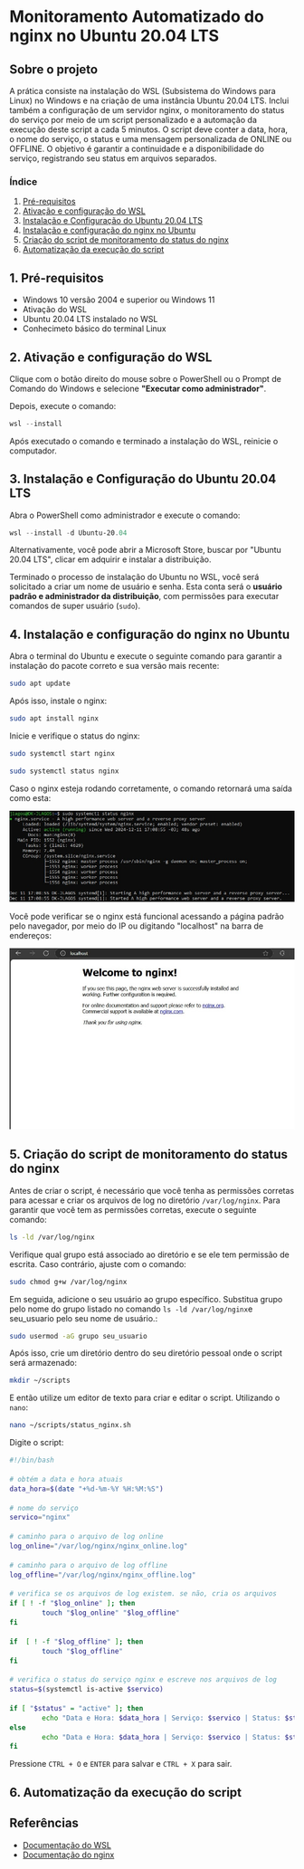 # Monitoramento Automatizado do nginx no Ubuntu 20.04 LTS

## Sobre o projeto

A prática consiste na instalação do WSL (Subsistema do Windows para Linux) no Windows e na criação de uma instância Ubuntu 20.04 LTS. Inclui também a configuração de um servidor nginx, o monitoramento do status do serviço por meio de um script personalizado e a automação da execução deste script a cada 5 minutos. O script deve conter a data, hora, o nome do serviço, o status e uma mensagem personalizada de ONLINE ou OFFLINE. O objetivo é garantir a continuidade e a disponibilidade do serviço, registrando seu status em arquivos separados.

### Índice

1. [Pré-requisitos](#1-pré-requisitos)
2. [Ativação e configuração do WSL](#2-ativação-e-configuração-do-wsl)
3. [Instalação e Configuração do Ubuntu 20.04 LTS](#3-instalação-e-configuração-do-ubuntu-2004-lts)
4. [Instalação e configuração do nginx no Ubuntu](#4-instalação-e-configuração-do-nginx-no-ubuntu)
5. [Criação do script de monitoramento do status do nginx](#5-criação-do-script-de-monitoramento-do-status-do-nginx)
6. [Automatização da execução do script](#6-automatização-da-execução-do-script)

## 1. Pré-requisitos

- Windows 10 versão 2004 e superior ou Windows 11
- Ativação do WSL
- Ubuntu 20.04 LTS instalado no WSL
- Conhecimeto básico do terminal Linux

## 2. Ativação e configuração do WSL

Clique com o botão direito do mouse sobre o PowerShell ou o Prompt de Comando do Windows e selecione **"Executar como administrador"**.

Depois, execute o comando:

```powershell
wsl --install
```

Após executado o comando e terminado a instalação do WSL, reinicie o computador.

## 3. Instalação e Configuração do Ubuntu 20.04 LTS

Abra o PowerShell como administrador e execute o comando:

```powershell
wsl --install -d Ubuntu-20.04
```

Alternativamente, você pode abrir a Microsoft Store, buscar por "Ubuntu 20.04 LTS", clicar em adquirir e instalar a distribuição.

Terminado o processo de instalação do Ubuntu no WSL, você será solicitado a criar um nome de usuário e senha. Esta conta será o **usuário padrão e administrador da distribuição**, com permissões para executar comandos de super usuário (`sudo`).

## 4. Instalação e configuração do nginx no Ubuntu

Abra o terminal do Ubuntu e execute o seguinte comando para garantir a instalação do pacote correto e sua versão mais recente:

```bash
sudo apt update
```

Após isso, instale o nginx:

```bash
sudo apt install nginx
```

Inicie e verifique o status do nginx:

```bash
sudo systemctl start nginx
```

```bash
sudo systemctl status nginx
```

Caso o nginx esteja rodando corretamente, o comando retornará uma saída como esta:

![Status do nginx Ativo](imgs/nginx_status.jpeg)

Você pode verificar se o nginx está funcional acessando a página padrão pelo navegador, por meio do IP ou digitando "localhost" na barra de endereços:

![Página Padrão do nginx](imgs/nginx_via_localhost.jpeg)

## 5. Criação do script de monitoramento do status do nginx

Antes de criar o script, é necessário que você tenha as permissões corretas para acessar e criar os arquivos de log no diretório `/var/log/nginx`. Para garantir que você tem as permissões corretas, execute o seguinte comando:

```bash
ls -ld /var/log/nginx
```
Verifique qual grupo está associado ao diretório e se ele tem permissão de escrita. Caso contrário, ajuste com o comando:

```bash
sudo chmod g+w /var/log/nginx
```
Em seguida, adicione o seu usuário ao grupo específico. Substitua grupo pelo nome do grupo listado no comando `ls -ld /var/log/nginx`e seu_usuario pelo seu nome de usuário.:

```bash
sudo usermod -aG grupo seu_usuario
```

Após isso, crie um diretório dentro do seu diretório pessoal onde o script será armazenado:

```bash
mkdir ~/scripts
```

E então utilize um editor de texto para criar e editar o script. Utilizando o `nano`:

```bash
nano ~/scripts/status_nginx.sh
```

Digite o script:

```bash
#!/bin/bash

# obtém a data e hora atuais
data_hora=$(date "+%d-%m-%Y %H:%M:%S")

# nome do serviço
servico="nginx"

# caminho para o arquivo de log online
log_online="/var/log/nginx/nginx_online.log"

# caminho para o arquivo de log offline
log_offline="/var/log/nginx/nginx_offline.log"

# verifica se os arquivos de log existem. se não, cria os arquivos
if [ ! -f "$log_online" ]; then
        touch "$log_online" "$log_offline"
fi

if  [ ! -f "$log_offline" ]; then
        touch "$log_offline"
fi

# verifica o status do serviço nginx e escreve nos arquivos de log
status=$(systemctl is-active $servico)

if [ "$status" = "active" ]; then
        echo "Data e Hora: $data_hora | Serviço: $servico | Status: $status | O serviço $servico está ONLINE." >> "$log_online"
else
        echo "Data e Hora: $data_hora | Serviço: $servico | Status: $status | O serviço $servico está OFFLINE" >> "$log_offline"
fi
```
Pressione `CTRL + O` e `ENTER` para salvar e `CTRL + X` para sair.


## 6. Automatização da execução do script

## Referências

- [Documentação do WSL](https://docs.microsoft.com/en-us/windows/wsl/)
- [Documentação do nginx](https://nginx.org/en/docs/)
